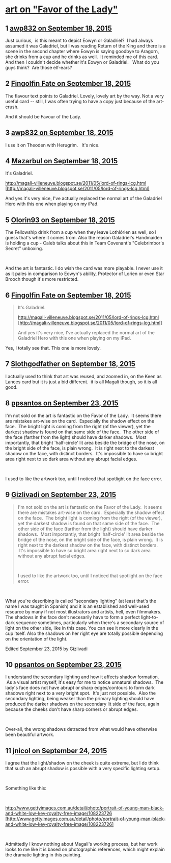 # [art on &quot;Favor of the Lady&quot;](https://community.fantasyflightgames.com/topic/188825-art-on-favor-of-the-lady/)

## 1 [awp832 on September 18, 2015](https://community.fantasyflightgames.com/topic/188825-art-on-favor-of-the-lady/?do=findComment&comment=1804151)

Just curious,  is this meant to depict Eowyn or Galadriel?  I had always assumed it was Galadriel, but I was reading Return of the King and there is a scene in the second chapter where Eowyn is saying goodbye to Aragorn, she drinks from a cup and he drinks as well.  It reminded me of this card.   And then I couldn't decide whether it's Eowyn or Galadriel.   What do you guys think?  Are those elf-ears?

## 2 [Fingolfin Fate on September 18, 2015](https://community.fantasyflightgames.com/topic/188825-art-on-favor-of-the-lady/?do=findComment&comment=1804194)

The flavour text points to Galadriel. Lovely, lovely art by the way. Not a very useful card -- still, I was often trying to have a copy just because of the art-crush.

And it should be Favour of the Lady.

## 3 [awp832 on September 18, 2015](https://community.fantasyflightgames.com/topic/188825-art-on-favor-of-the-lady/?do=findComment&comment=1804203)

I use it on Theoden with Herugrim.   It's nice.

## 4 [Mazarbul on September 18, 2015](https://community.fantasyflightgames.com/topic/188825-art-on-favor-of-the-lady/?do=findComment&comment=1804261)

It's Galadriel.

http://magali-villeneuve.blogspot.se/2011/05/lord-of-rings-lcg.html [http://magali-villeneuve.blogspot.se/2011/05/lord-of-rings-lcg.html]

And yes it's very nice, I've actually replaced the normal art of the Galadriel Hero with this one when playing on my iPad.

## 5 [Olorin93 on September 18, 2015](https://community.fantasyflightgames.com/topic/188825-art-on-favor-of-the-lady/?do=findComment&comment=1804281)

The Fellowship drink from a cup when they leave Lothlórien as well, so I guess that's where it comes from. Also the reason Galadriel's Handmaiden is holding a cup - Caleb talks about this in Team Covenant's "Celebrimbor's Secret" unboxing.

 

And the art is fantastic. I do wish the card was more playable. I never use it as it pales in comparison to Eowyn's ability, Protector of Lorien or even Star Brooch though it's more restricted.

## 6 [Fingolfin Fate on September 18, 2015](https://community.fantasyflightgames.com/topic/188825-art-on-favor-of-the-lady/?do=findComment&comment=1804628)

> It's Galadriel.
> 
> http://magali-villeneuve.blogspot.se/2011/05/lord-of-rings-lcg.html [http://magali-villeneuve.blogspot.se/2011/05/lord-of-rings-lcg.html]
> 
> And yes it's very nice, I've actually replaced the normal art of the Galadriel Hero with this one when playing on my iPad.

Yes, I totally see that. This one is more lovely.

## 7 [Slothgodfather on September 18, 2015](https://community.fantasyflightgames.com/topic/188825-art-on-favor-of-the-lady/?do=findComment&comment=1804670)

I actually used to think that art was reused, and zoomed in, on the Keen as Lances card but it is just a bid different.  it is all Magali though, so it is all good.

## 8 [ppsantos on September 23, 2015](https://community.fantasyflightgames.com/topic/188825-art-on-favor-of-the-lady/?do=findComment&comment=1813527)

I'm not sold on the art is fantastic on the Favor of the Lady.  It seems there are mistakes art-wise on the card.  Especially the shadow effect on the face.  The bright light is coming from the right (of the viewer), yet the darkest shadow is found on that same side of the face.  The other side of the face (farther from the light) should have darker shadows.  Most importantly, that bright 'half-circle' lit area beside the bridge of the nose, on the bright side of the face, is plain wrong.  It is right next to the darkest shadow on the face, with distinct borders.  It's impossible to have so bright area right next to so dark area without any abrupt facial edges.

 

I used to like the artwork too, until I noticed that spotlight on the face error.

## 9 [Gizlivadi on September 23, 2015](https://community.fantasyflightgames.com/topic/188825-art-on-favor-of-the-lady/?do=findComment&comment=1813604)

> I'm not sold on the art is fantastic on the Favor of the Lady.  It seems there are mistakes art-wise on the card.  Especially the shadow effect on the face.  The bright light is coming from the right (of the viewer), yet the darkest shadow is found on that same side of the face.  The other side of the face (farther from the light) should have darker shadows.  Most importantly, that bright 'half-circle' lit area beside the bridge of the nose, on the bright side of the face, is plain wrong.  It is right next to the darkest shadow on the face, with distinct borders.  It's impossible to have so bright area right next to so dark area without any abrupt facial edges.
> 
>  
> 
> I used to like the artwork too, until I noticed that spotlight on the face error.

 

What you're describing is called "secondary lighting" (at least that's the name I was taught in Spanish) and it is an established and well-used resource by many if not most illustrators and artists, hell, even filmmakers. The shadows in the face don't necesarily have to form a perfect light-to-dark sequence sometimes, particularly when there's a secondary source of light on the other side, like in this case. You can see it more clearly in the cup itself. Also the shadows on her right eye are totally possible depending on the orientation of the light. 

Edited September 23, 2015 by Gizlivadi

## 10 [ppsantos on September 23, 2015](https://community.fantasyflightgames.com/topic/188825-art-on-favor-of-the-lady/?do=findComment&comment=1813800)

I understand the secondary lighting and how it affects shadow formation.  As a visual artist myself, it's easy for me to notice unnatural shadows.  The lady's face does not have abrupt or sharp edges/contours to form dark shadows right next to a very bright spot.  It's just not possible.  Also the secondary lighting, being weaker than the primary lighting should have produced the darker shadows on the secondary lit side of the face, again because the cheeks don't have sharp corners or abrupt edges.

 

Over-all, the wrong shadows detracted from what would have otherwise been beautiful artwork. 

## 11 [jnicol on September 24, 2015](https://community.fantasyflightgames.com/topic/188825-art-on-favor-of-the-lady/?do=findComment&comment=1815873)

I agree that the light/shadow on the cheek is quite extreme, but I do think that such an abrupt shadow is possible with a very specific lighting setup.

 

Something like this:

 

http://www.gettyimages.com.au/detail/photo/portrait-of-young-man-black-and-white-low-key-royalty-free-image/108223726 [http://www.gettyimages.com.au/detail/photo/portrait-of-young-man-black-and-white-low-key-royalty-free-image/108223726]

 

Admittedly I know nothing about Magali's working process, but her work looks to me like it is based on photographic references, which might explain the dramatic lighting in this painting.


